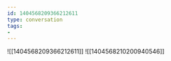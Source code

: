 ```yaml
---
id: 1404568209366212611
type: conversation
tags:
- 
---
```

![[1404568209366212611]]
![[1404568210200940546]]


